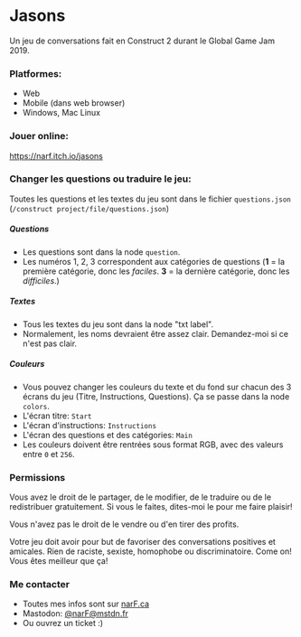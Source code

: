 # Jasons
Un jeu de conversations fait en Construct 2 durant le Global Game Jam 2019.



### Platformes:
* Web
* Mobile (dans web browser)
* Windows, Mac Linux



### Jouer online:
https://narf.itch.io/jasons




### Changer les questions ou traduire le jeu:
Toutes les questions et les textes du jeu sont dans le fichier `questions.json` (`/construct project/file/questions.json`)

##### Questions

* Les questions sont dans la node `question`.
* Les numéros 1, 2, 3 correspondent aux catégories de questions (**1** = la première catégorie, donc les *faciles*. **3** = la dernière catégorie, donc les *difficiles*.)

##### Textes

* Tous les textes du jeu sont dans la node "txt label".
* Normalement, les noms devraient être assez clair. Demandez-moi si ce n'est pas clair.

##### Couleurs

* Vous pouvez changer les couleurs du texte et du fond sur chacun des 3 écrans du jeu (Titre, Instructions, Questions). Ça se passe dans la node `colors`.
* L'écran titre: `Start`
* L'écran d'instructions: `Instructions`
* L'écran des questions et des catégories: `Main`
* Les couleurs doivent être rentrées sous format RGB, avec des valeurs entre `0` et `256`.



### Permissions
Vous avez le droit de le partager, de le modifier, de le traduire ou de le redistribuer gratuitement. Si vous le faites, dites-moi le pour me faire plaisir! 

Vous n'avez pas le droit de le vendre ou d'en tirer des profits.

Votre jeu doit avoir pour but de favoriser des conversations positives et amicales. Rien de raciste, sexiste, homophobe ou discriminatoire. Come on! Vous êtes meilleur que ça!



### Me contacter

* Toutes mes infos sont sur [narF.ca](http://narF.ca)
* Mastodon: [@narF@mstdn.fr](https://mstdn.fr/@narF)
* Ou ouvrez un ticket :)